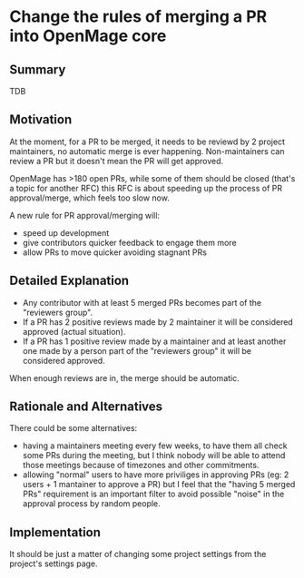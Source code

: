 # Change the rules of merging a PR into OpenMage core

## Summary

TDB

## Motivation

At the moment, for a PR to be merged, it needs to be reviewd by 2 project maintainers, no automatic merge is ever happening. Non-maintainers can review a PR but it doesn't mean the PR will get approved.

OpenMage has >180 open PRs, while some of them should be closed (that's a topic for another RFC) this RFC is about speeding up the process of PR approval/merge, which feels too slow now.

A new rule for PR approval/merging will:
- speed up development
- give contributors quicker feedback to engage them more
- allow PRs to move quicker avoiding stagnant PRs

## Detailed Explanation

- Any contributor with at least 5 merged PRs becomes part of the "reviewers group".
- If a PR has 2 positive reviews made by 2 maintainer it will be considered approved (actual situation).
- If a PR has 1 positive review made by a maintainer and at least another one made by a person part of the "reviewers group" it will be considered approved.

When enough reviews are in, the merge should be automatic.

## Rationale and Alternatives

There could be some alternatives:
- having a maintainers meeting every few weeks, to have them all check some PRs during the meeting, but I think nobody will be able to attend those meetings because of timezones and other commitments.
- allowing "normal" users to have more priviliges in approving PRs (eg: 2 users + 1 mantainer to approve a PR) but I feel that the "having 5 merged PRs" requirement is an important filter to avoid possible "noise" in the approval process by random people.

## Implementation

It should be just a matter of changing some project settings from the project's settings page.
